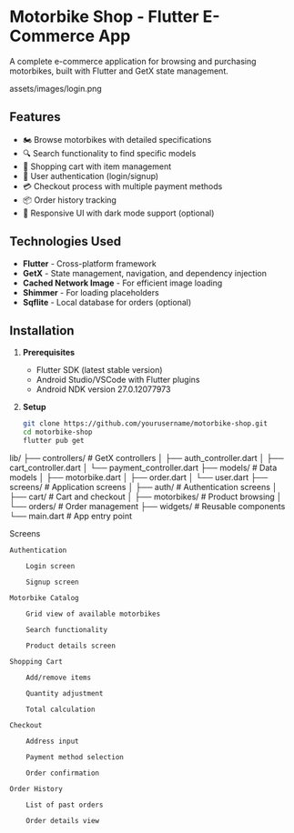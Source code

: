 # Motorbike Shop - Flutter E-Commerce App

A complete e-commerce application for browsing and purchasing motorbikes, built with Flutter and GetX state management.

assets/images/login.png
## Features

- 🏍️ Browse motorbikes with detailed specifications
- 🔍 Search functionality to find specific models
- 🛒 Shopping cart with item management
- 🔐 User authentication (login/signup)
- 💳 Checkout process with multiple payment methods
- 📦 Order history tracking
- 🌙 Responsive UI with dark mode support (optional)

## Technologies Used

- **Flutter** - Cross-platform framework
- **GetX** - State management, navigation, and dependency injection
- **Cached Network Image** - For efficient image loading
- **Shimmer** - For loading placeholders
- **Sqflite** - Local database for orders (optional)

## Installation

1. **Prerequisites**
   - Flutter SDK (latest stable version)
   - Android Studio/VSCode with Flutter plugins
   - Android NDK version 27.0.12077973

2. **Setup**
   ```bash
   git clone https://github.com/yourusername/motorbike-shop.git
   cd motorbike-shop
   flutter pub get


lib/
├── controllers/          # GetX controllers
│   ├── auth_controller.dart
│   ├── cart_controller.dart
│   └── payment_controller.dart
├── models/              # Data models
│   ├── motorbike.dart
│   ├── order.dart
│   └── user.dart
├── screens/             # Application screens
│   ├── auth/            # Authentication screens
│   ├── cart/            # Cart and checkout
│   ├── motorbikes/      # Product browsing
│   └── orders/          # Order management
├── widgets/             # Reusable components
└── main.dart            # App entry point

Screens

    Authentication

        Login screen

        Signup screen

    Motorbike Catalog

        Grid view of available motorbikes

        Search functionality

        Product details screen

    Shopping Cart

        Add/remove items

        Quantity adjustment

        Total calculation

    Checkout

        Address input

        Payment method selection

        Order confirmation

    Order History

        List of past orders

        Order details view
